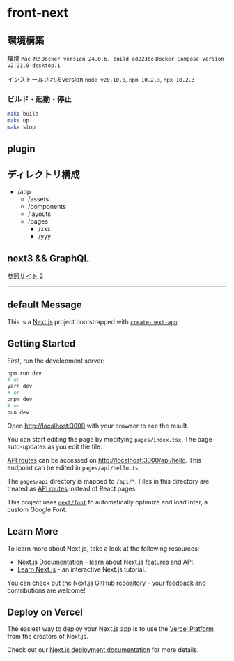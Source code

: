 # front-next

## 環境構築

環境
`Mac M2`
`Docker version 24.0.6, build ed223bc`
`Docker Compose version v2.21.0-desktop.1`

インストールされるversion
`node v20.10.0`, `npm 10.2.3`, `npx 10.2.3`

### ビルド・起動・停止

``` sh
make build
make up
make stop
```

## plugin

## ディレクトリ構成

- /app
  - /assets
  - /components
  - /layouts
  - /pages
    - /xxx
    - /yyy

## next3 && GraphQL

[参照サイト](https://zenn.dev/kei178/articles/8c6ad6fd91c9de#1.-apollo-client-%E3%81%AE%E3%82%BB%E3%83%83%E3%83%88%E3%82%A2%E3%83%83%E3%83%97)
[2](https://zenn.dev/waddy/books/graphql-nestjs-nextjs-bootcamp/viewer/overview_from_frontend)

----------------------------

## default Message

This is a [Next.js](https://nextjs.org/) project bootstrapped with [`create-next-app`](https://github.com/vercel/next.js/tree/canary/packages/create-next-app).

## Getting Started

First, run the development server:

```bash
npm run dev
# or
yarn dev
# or
pnpm dev
# or
bun dev
```

Open [http://localhost:3000](http://localhost:3000) with your browser to see the result.

You can start editing the page by modifying `pages/index.tsx`. The page auto-updates as you edit the file.

[API routes](https://nextjs.org/docs/api-routes/introduction) can be accessed on [http://localhost:3000/api/hello](http://localhost:3000/api/hello). This endpoint can be edited in `pages/api/hello.ts`.

The `pages/api` directory is mapped to `/api/*`. Files in this directory are treated as [API routes](https://nextjs.org/docs/api-routes/introduction) instead of React pages.

This project uses [`next/font`](https://nextjs.org/docs/basic-features/font-optimization) to automatically optimize and load Inter, a custom Google Font.

## Learn More

To learn more about Next.js, take a look at the following resources:

- [Next.js Documentation](https://nextjs.org/docs) - learn about Next.js features and API.
- [Learn Next.js](https://nextjs.org/learn) - an interactive Next.js tutorial.

You can check out [the Next.js GitHub repository](https://github.com/vercel/next.js/) - your feedback and contributions are welcome!

## Deploy on Vercel

The easiest way to deploy your Next.js app is to use the [Vercel Platform](https://vercel.com/new?utm_medium=default-template&filter=next.js&utm_source=create-next-app&utm_campaign=create-next-app-readme) from the creators of Next.js.

Check out our [Next.js deployment documentation](https://nextjs.org/docs/deployment) for more details.
